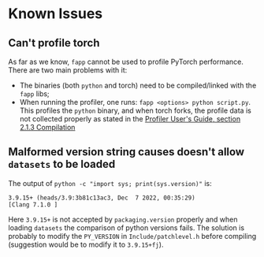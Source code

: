 # Known Issues

## Can't profile torch

As far as we know, `fapp` cannot be used to profile PyTorch performance.
There are two main problems with it:
- The binaries (both `python` and torch) need to be compiled/linked with the `fapp` libs;
- When running the profiler, one runs: `fapp <options> python script.py`.
  This profiles the `python` binary, and when torch forks, the profile data is not collected properly as stated in the [Profiler User's Guide, section 2.1.3 Compilation](https://www.fugaku.r-ccs.riken.jp/doc_root/en/manuals/tcsds-1.2.36/lang/Tool/j2ul-2568-01enz0.pdf)

## Malformed version string causes doesn't allow `datasets` to be loaded

The output of `python -c "import sys; print(sys.version)"` is:

    3.9.15+ (heads/3.9:3b81c13ac3, Dec  7 2022, 00:35:29)
    [Clang 7.1.0 ]

Here `3.9.15+` is not accepted by `packaging.version` properly and when loading `datasets` the comparison of python versions fails.
The solution is probably to modify the `PY_VERSION` in `Include/patchlevel.h` before compiling (suggestion would be to modify it to `3.9.15+fj`).
